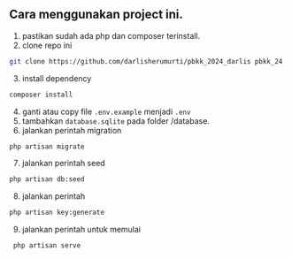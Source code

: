 ## Cara menggunakan project ini.     
1. pastikan sudah ada php dan composer terinstall.  
2. clone repo ini
```bash
git clone https://github.com/darlisherumurti/pbkk_2024_darlis pbkk_24
```
3. install dependency
```bash
composer install
```
4. ganti atau copy file `.env.example` menjadi `.env`    
5. tambahkan `database.sqlite` pada folder /database. 
6. jalankan perintah migration
```bash
php artisan migrate
```
7. jalankan perintah seed
```bash
php artisan db:seed
```
8. jalankan perintah 
```bash
php artisan key:generate
```
9. jalankan perintah untuk memulai
```bash
 php artisan serve
``` 
